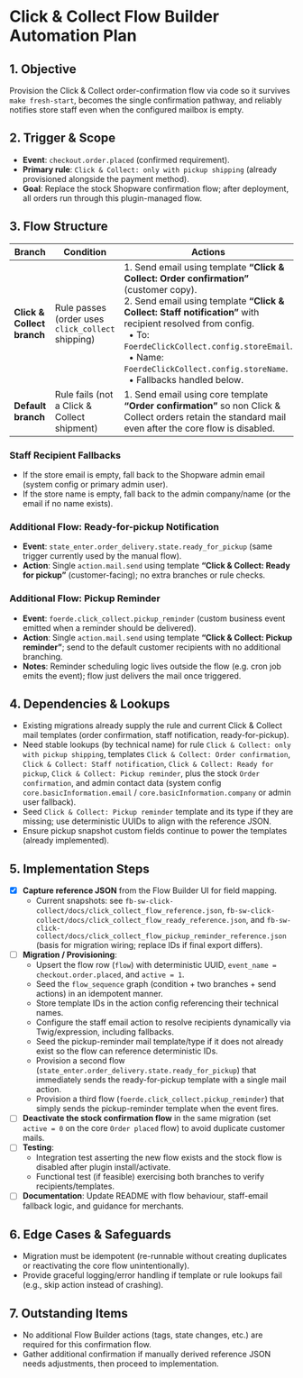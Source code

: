 # Click & Collect Flow Builder Automation Plan

## 1. Objective

Provision the Click & Collect order-confirmation flow via code so it survives `make fresh-start`, becomes the single confirmation pathway, and reliably notifies store staff even when the configured mailbox is empty.

## 2. Trigger & Scope

- **Event**: `checkout.order.placed` (confirmed requirement).
- **Primary rule**: `Click & Collect: only with pickup shipping` (already provisioned alongside the payment method).
- **Goal**: Replace the stock Shopware confirmation flow; after deployment, all orders run through this plugin-managed flow.

## 3. Flow Structure

| Branch | Condition | Actions |
| --- | --- | --- |
| **Click & Collect branch** | Rule passes (order uses `click_collect` shipping) | 1. Send email using template **“Click & Collect: Order confirmation”** (customer copy).<br>2. Send email using template **“Click & Collect: Staff notification”** with recipient resolved from config.<br>&nbsp;&nbsp;• To: `FoerdeClickCollect.config.storeEmail`.<br>&nbsp;&nbsp;• Name: `FoerdeClickCollect.config.storeName`.<br>&nbsp;&nbsp;• Fallbacks handled below. |
| **Default branch** | Rule fails (not a Click & Collect shipment) | 1. Send email using core template **“Order confirmation”** so non Click & Collect orders retain the standard mail even after the core flow is disabled. |

### Staff Recipient Fallbacks

- If the store email is empty, fall back to the Shopware admin email (system config or primary admin user).
- If the store name is empty, fall back to the admin company/name (or the email if no name exists).

### Additional Flow: Ready-for-pickup Notification

- **Event**: `state_enter.order_delivery.state.ready_for_pickup` (same trigger currently used by the manual flow).
- **Action**: Single `action.mail.send` using template **“Click & Collect: Ready for pickup”** (customer-facing); no extra branches or rule checks.

### Additional Flow: Pickup Reminder

- **Event**: `foerde.click_collect.pickup_reminder` (custom business event emitted when a reminder should be delivered).
- **Action**: Single `action.mail.send` using template **“Click & Collect: Pickup reminder”**; send to the default customer recipients with no additional branching.
- **Notes**: Reminder scheduling logic lives outside the flow (e.g. cron job emits the event); flow just delivers the mail once triggered.

## 4. Dependencies & Lookups

- Existing migrations already supply the rule and current Click & Collect mail templates (order confirmation, staff notification, ready-for-pickup).
- Need stable lookups (by technical name) for rule `Click & Collect: only with pickup shipping`, templates `Click & Collect: Order confirmation`, `Click & Collect: Staff notification`, `Click & Collect: Ready for pickup`, `Click & Collect: Pickup reminder`, plus the stock `Order confirmation`, and admin contact data (system config `core.basicInformation.email` / `core.basicInformation.company` or admin user fallback).
- Seed `Click & Collect: Pickup reminder` template and its type if they are missing; use deterministic UUIDs to align with the reference JSON.
- Ensure pickup snapshot custom fields continue to power the templates (already implemented).

## 5. Implementation Steps

- [x] **Capture reference JSON** from the Flow Builder UI for field mapping.
  - Current snapshots: see `fb-sw-click-collect/docs/click_collect_flow_reference.json`, `fb-sw-click-collect/docs/click_collect_flow_ready_reference.json`, and `fb-sw-click-collect/docs/click_collect_flow_pickup_reminder_reference.json` (basis for migration wiring; replace IDs if final export differs).
- [ ] **Migration / Provisioning**:
  - Upsert the flow row (`flow`) with deterministic UUID, `event_name = checkout.order.placed`, and `active = 1`.
  - Seed the `flow_sequence` graph (condition + two branches + send actions) in an idempotent manner.
  - Store template IDs in the action config referencing their technical names.
  - Configure the staff email action to resolve recipients dynamically via Twig/expression, including fallbacks.
  - Seed the pickup-reminder mail template/type if it does not already exist so the flow can reference deterministic IDs.
  - Provision a second flow (`state_enter.order_delivery.state.ready_for_pickup`) that immediately sends the ready-for-pickup template with a single mail action.
  - Provision a third flow (`foerde.click_collect.pickup_reminder`) that simply sends the pickup-reminder template when the event fires.
- [ ] **Deactivate the stock confirmation flow** in the same migration (set `active = 0` on the core `Order placed` flow) to avoid duplicate customer mails.
- [ ] **Testing**:
  - Integration test asserting the new flow exists and the stock flow is disabled after plugin install/activate.
  - Functional test (if feasible) exercising both branches to verify recipients/templates.
- [ ] **Documentation**: Update README with flow behaviour, staff-email fallback logic, and guidance for merchants.

## 6. Edge Cases & Safeguards

- Migration must be idempotent (re-runnable without creating duplicates or reactivating the core flow unintentionally).
- Provide graceful logging/error handling if template or rule lookups fail (e.g., skip action instead of crashing).

## 7. Outstanding Items

- No additional Flow Builder actions (tags, state changes, etc.) are required for this confirmation flow.
- Gather additional confirmation if manually derived reference JSON needs adjustments, then proceed to implementation.
